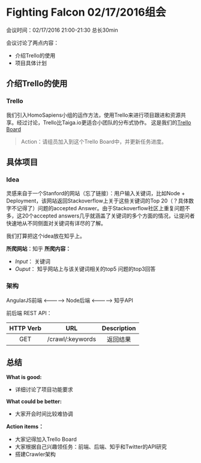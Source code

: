 # Fighting Falcon 02/17/2016组会

会议时间：02/17/2016 21:00-21:30 总长30min

会议讨论了两点内容：
- 介绍Trello的使用
- 项目具体计划

##  介绍Trello的使用
### **Trello**
我们引入HomoSapiens小组的运作方法，使用Trello来进行项目跟进和资源共享。经过讨论，Trello比Taiga.io更适合小团队的分布式协作。
这是我们的[Trello Board](https://trello.com/b/0xD6CbN9/falconcrawler)

>Action：请组员加入到这个Trello Board中，并更新任务进度。

## 具体项目

### Idea
灵感来自于一个Stanford的网站（忘了链接）：用户输入关键词，比如Node + Deployment，该网站返回Stackoverflow上关于这些关键词的Top 20（？具体数字不记得了）问题的accepted Answer。由于Stackoverflow社区上重复问题不多，这20个accepted answers几乎就涵盖了关键词的多个方面的情况，让提问者快速地从不同侧面对关键词有详尽的了解。

我们打算把这个idea放在知乎上。

**所爬网站**：知乎
**所爬内容：**
- *Input*： 关键词
- *Ouput*： 知乎网站上与该关键词相关的top5 问题的top3回答

### 架构

AngularJS前端 <-----> Node后端 <-----> 知乎API

前后端 REST API：

| HTTP Verb  | URL       | Description|
| :--------: | :--------:| :--------: |
|    GET     | /crawl/:keywords | 返回结果   |




## 总结
**What is good:**
- 详细讨论了项目功能要求

**What could be better:**
- 大家开会时间比较难协调

**Action items：**
- 大家记得加入Trello Board
- 大家根据自己兴趣领任务：前端、后端、知乎和Twitter的API研究
- 搭建Crawler架构

